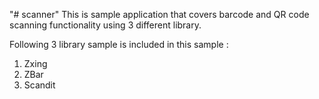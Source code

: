 "# scanner" 
This is sample application that covers barcode and QR code scanning functionality using 3 different library. 

Following 3 library sample is included in this sample : 
1. Zxing
2. ZBar
3. Scandit
